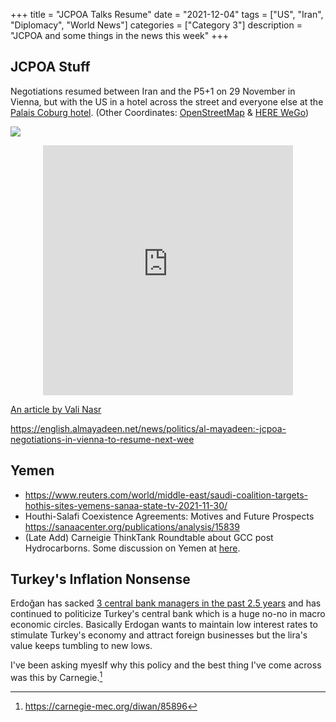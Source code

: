 +++
title = "JCPOA Talks Resume"
date = "2021-12-04"
tags = ["US", "Iran", "Diplomacy", "World News"]
categories = ["Category 3"]
description = "JCPOA and some things in the news this week"
+++

## JCPOA Stuff

Negotiations resumed between Iran and the P5+1 on 29 November in Vienna, but with the US in a hotel across the street and everyone else at the [Palais Coburg hotel](https://www.palais-coburg.com/). (Other Coordinates: [OpenStreetMap](https://www.openstreetmap.org/#map=18/48.20586/16.37605) & [HERE WeGo](https://wego.here.com/austria/vienna/restaurant/palais-coburg-hotel-residenz--040u2edh-af5954a62447480f9da49156e35f8d59?map=48.20623,16.37656,16,normal&msg=Palais%20Coburg%20Hotel%20Residenz))

![](https://upload.wikimedia.org/wikipedia/commons/thumb/0/0d/Wien_-_Palais_Coburg.JPG/1200px-Wien_-_Palais_Coburg.JPG)

<center><iframe src="https://www.google.com/maps/embed?pb=!1m18!1m12!1m3!1d2659.051057227661!2d16.374524350526617!3d48.20563247912701!2m3!1f0!2f0!3f0!3m2!1i1024!2i768!4f13.1!3m3!1m2!1s0x476d079e21d92331%3A0x417b4c58d40531b5!2sPalais%20Coburg!5e0!3m2!1sen!2sus!4v1639107605667!5m2!1sen!2sus" width="400" height="400" style="border:0;" allowfullscreen="" loading="lazy" ></iframe></center>

[An article by Vali Nasr](https://www.foreignaffairs.com/articles/middle-east/2021-12-02/iran-middle-east-all-against-all?utm_medium=social)



https://english.almayadeen.net/news/politics/al-mayadeen:-jcpoa-negotiations-in-vienna-to-resume-next-wee

## Yemen

- https://www.reuters.com/world/middle-east/saudi-coalition-targets-hothis-sites-yemens-sanaa-state-tv-2021-11-30/
- Houthi-Salafi Coexistence Agreements: Motives and Future Prospects https://sanaacenter.org/publications/analysis/15839
- (Late Add) Carneigie ThinkTank Roundtable about GCC post Hydrocarborns. Some discussion on Yemen at [here](https://www.youtube.com/watch?v=l6g2HdbiG4o). 





## Turkey's Inflation Nonsense

Erdoğan has sacked [3 central bank managers in the past 2.5 years](https://www.reuters.com/markets/europe/erdogans-drive-cut-turkish-interest-rates-2021-12-01/) and has continued to politicize Turkey's central bank which is a huge no-no in macro economic circles. Basically Erdogan wants to maintain low interest rates to stimulate Turkey's economy and attract foreign businesses but the lira's value keeps tumbling to new lows. 

I've been asking myeslf why this policy and the best thing I've come across was this by Carnegie.[^1]



[^1]: https://carnegie-mec.org/diwan/85896

